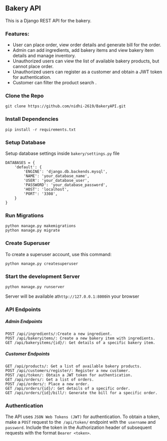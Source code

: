 
## Bakery API 
 This is a Django REST API for the bakery.

### Features:

- User can place order, view order details and generate bill for the order.
- Admin can add ingredients, add bakery items and view bakery item details and manage inventory.
- Unauthorized users can view the list of available bakery products, but cannot place order.
- Unauthorized users can register as a customer and obtain a JWT token for authentication.
- Customer can filter the product search .


### Clone the Repo
```
git clone https://github.com/nidhi-2619/BakeryAPI.git
```
### Install Dependencies
```
pip install -r requirements.txt
```

### Setup Database
Setup database settings inside `bakery/settings.py` file
```
DATABASES = {
    'default': {
        'ENGINE': 'django.db.backends.mysql',
        'NAME': 'your_database_name',
        'USER': 'your_database_user',
        'PASSWORD': 'your_database_password',
        'HOST': 'localhost',
        'PORT': '3308',
    }
}
```
### Run Migrations
```
python manage.py makemigrations
python manage.py migrate
```

### Create Superuser

To create a superuser account, use this command:

```
python manage.py createsuperuser
```

### Start the development Server

```
python manage.py runserver
```
Server will be available at` http://127.0.0.1:8000 `in your browser

### API Endpoints
##### Admin Endpoints
```
POST /api/ingredients/:Create a new ingredient.
POST /api/bakeryitems/: Create a new bakery item with ingredients.
GET /api/bakeryitems/{id}/: Get details of a specific bakery item.
```

##### Customer Endpoints

```
GET /api/products/: Get a list of available bakery products.
POST /api/customers/register/: Register a new customer.
POST /api/token/: Obtain a JWT token for authentication.
GET /api/orders/: Get a list of orders.
POST /api/orders/: Place a new order.
GET /api/orders/{id}/: Get details of a specific order.
GET /api/orders/{id}/bill/: Generate the bill for a specific order.
```

### Authentication
The API uses `JSON Web Tokens (JWT)` for authentication. To obtain a token, make a `POST` request to the` /api/token/` endpoint with the` username` and `password`. 
Include the token in the Authorization header of subsequent requests with the format `Bearer <token>`.
